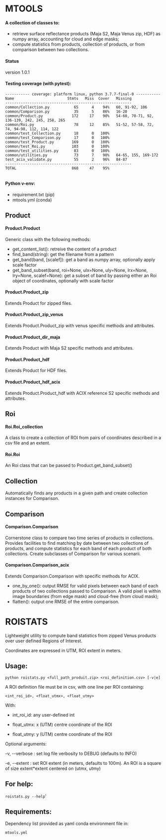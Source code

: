 # MTOOLS
#### A collection of classes to:
* retrieve surface reflectance products (Maja S2, Maja Venus zip, HDF) as numpy array, accounting for cloud and edge masks;
* compute statistics from products, collection of products, or from comparison between two collections.

#### Status

version 1.0.1

#### Testing coverage (with pytest):

```
----------- coverage: platform linux, python 3.7.7-final-0 -----------
Name                        Stmts   Miss  Cover   Missing
---------------------------------------------------------
common/Collection.py           65      4    94%   60, 91-92, 106
common/Comparison.py           35      5    86%   16-20
common/Product.py             172     17    90%   54-60, 70-71, 92, 136-139, 242, 245, 258, 265
common/Roi.py                  78     12    85%   51-52, 57-58, 72, 74, 94-98, 112, 114, 122
common/test_Collection.py      18      0   100%
common/test_Comparison.py      17      0   100%
common/test_Product.py        169      0   100%
common/test_Roi.py            103      0   100%
common/test_utilities.py       83      0   100%
common/utilities.py            73      7    90%   64-65, 155, 169-172
test_acix_validate.py          55      2    96%   84-87
---------------------------------------------------------
TOTAL                         868     47    95%


```

#### Python v-env: 
* requirement.txt (pip)
* mtools.yml (conda)

## Product

#### Product.Product
Generic class with the following methods:
* get_content_list(): retreive the content of a product
* find_band(string): get the filename from a <string> pattern
* get_band(band, \[scalef\]): get a band as numpy array, optionally apply scale factor
* get_band_subset(band, roi=None, ulx=None, uly=None, lrx=None, lry=None, scalef=None): get a subset of band by passing either an Roi object of coordinates, optionally with scale factor

#### Product.Product_zip
Extends Product for zipped files. 

#### Product.Product_zip_venus
Extends Product.Product_zip with venus specific methods and attributes.

#### Product.Product_dir_maja
Extends Product with Maja S2 specific methods and attributes.

#### Product.Product_hdf
Extends Product for HDF files.

#### Product.Product_hdf_acix
Extends Product.Product_hdf with ACIX reference S2 specific methods and attributes.

## Roi

#### Roi.Roi_collection
A class to create a collection of ROI from pairs of coordinates described in a csv file and an extent.

#### Roi.Roi
An Roi class that can be passed to Product.get_band_subset()

## Collection
Automatically finds any products in a given path and create collection instances for Comparison.

## Comparison
#### Comparison.Comparison
Cornerstone class to compare two time series of products in collections. Provides facilities to find matching by date between two collections of products, and compute statistics for each band of each product of both collections. Create subclasses of Comparison for various scenarii.

#### Comparison.Comparison_acix
Extends Comparison.Comparison with specific methods for ACIX.
* one_by_one(): output RMSE for valid pixels between each band of each products of two collections passed to Comparison. A valid pixel is within image boundaries (from edge mask) and cloud-free (from cloud mask);
* flatten(): output one RMSE of the entire comparison. 

# ROISTATS

Lightweight utility to compute band statistics from zipped Venus products over user defined Regions of Interest.

Coordinates are expressed in UTM, ROI extent in meters.

## Usage:

`python roistats.py <full_path_produit.zip> <roi_definition.csv> [-v|e]`

A ROI definition file must be in csv, with one line per ROI containing:

`<int_roi_id>, <float_utmx>, <float_utmy>`

With:

* int_roi_id: any user-defined int

* float_utmx: x (UTM) centre coordinate of the ROI

* float_utmy: y (UTM) centre coordinate of the ROI

Optional arguments:

-v, --verbose : set log file verbosity to DEBUG (defaults to INFO)

-e, --extent : set ROI extent (in meters, defaults to 100m). An ROI is a square of size extent*extent centered on (utmx, utmy)

## For help:

`roistats.py --help`'

## Requirements:

Dependency list provided as yaml conda environment file in:

`mtools.yml`
